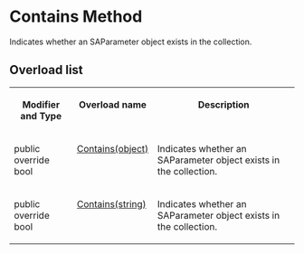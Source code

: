 <!-- loio3c1c72e76c5f101492e9df1cb670b396 -->

# Contains Method

Indicates whether an SAParameter object exists in the collection.



## Overload list


<table>
<tr>
<th valign="top">

Modifier and Type



</th>
<th valign="top">

Overload name



</th>
<th valign="top">

Description



</th>
</tr>
<tr>
<td valign="top">

public override bool



</td>
<td valign="top">

 [Contains\(object\)](contains-object-method-3c1c637.md) 



</td>
<td valign="top">

Indicates whether an SAParameter object exists in the collection.



</td>
</tr>
<tr>
<td valign="top">

public override bool



</td>
<td valign="top">

 [Contains\(string\)](contains-string-method-3c1c6b2.md) 



</td>
<td valign="top">

Indicates whether an SAParameter object exists in the collection.



</td>
</tr>
</table>


